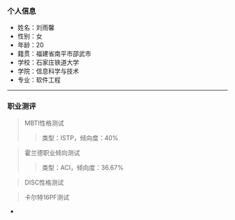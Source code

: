 ### 个人信息
- 姓名：刘雨馨
- 性别：女
- 年龄：20
- 籍贯：福建省南平市邵武市
- 学校：石家庄铁道大学
- 学院：信息科学与技术
- 专业：软件工程
----
### 职业测评
> MBTI性格测试
> > 类型：ISTP，倾向度：40%

> 霍兰德职业倾向测试
> > 类型：ACI，倾向度：36.67%

> DISC性格测试
> >

> 卡尔特16PF测试
  - 
